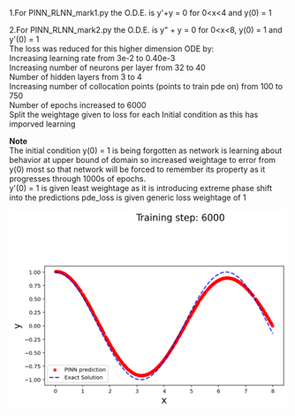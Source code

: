 1.For PINN_RLNN_mark1.py the O.D.E. is y'+y = 0 for 0<x<4 and y(0) = 1  

2.For PINN_RLNN_mark2.py the O.D.E. is y" + y = 0 for 0<x<8, y(0) = 1 and y'(0) = 1  
The loss was reduced for this higher dimension ODE by:  
Increasing learning rate from 3e-2 to 0.40e-3  
Increasing number of neurons per layer from 32 to 40  
Number of hidden layers from 3 to 4  
Increasing number of collocation points (points to train pde on) from 100 to 750  
Number of epochs increased to 6000  
Split the weightage given to loss for each Initial condition as this has imporved learning
 
**Note**  
The initial condition y(0) = 1 is being forgotten as network is learning about behavior at upper bound of domain so increased weightage to error from y(0) most so that network will be forced to remember its property as it progresses through 1000s of epochs.  
y'(0) = 1 is given least weightage as it is introducing extreme phase shift into the predictions
pde_loss is given generic loss weightage of 1

![screenshot](./RLNN/RLNN_mark2.png)

